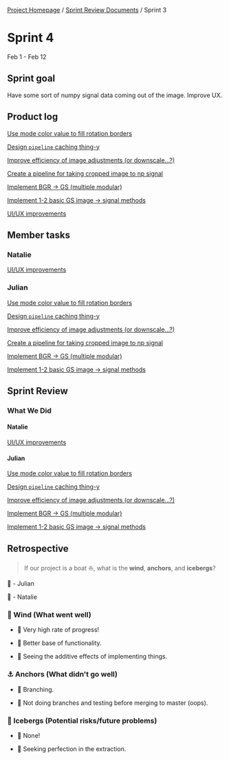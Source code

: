 [Project Homepage](../README.md) / [Sprint Review Documents](scrum/README.md) / Sprint 3

# Sprint 4
Feb 1 - Feb 12


## Sprint goal

Have some sort of numpy signal data coming out of the image. Improve UX.

## Product log
[Use mode color value to fill rotation borders](https://www.notion.so/Use-mode-color-value-to-fill-rotation-borders-1b5c0e91c3be496b80256db263df0498)

[Design `pipeline` caching thing-y](https://www.notion.so/Design-pipeline-caching-thing-y-24f3df759f9945cbbc3fdaa674a628ba)

[Improve efficiency of image adjustments (or downscale...?)](https://www.notion.so/Improve-efficiency-of-image-adjustments-or-downscale-01517867e3f54fc69529de06ac2ff9df)

[Create a pipeline for taking cropped image to np signal](https://www.notion.so/Create-a-pipeline-for-taking-cropped-image-to-np-signal-c41f3e63a8704cf79c5b4f5733808d9d)

[Implement BGR → GS (multiple modular)](https://www.notion.so/Implement-BGR-GS-multiple-modular-867d067943ad4020ae6ea1345c9cad1a)

[Implement 1-2 basic GS image → signal methods](https://www.notion.so/Implement-1-2-basic-GS-image-signal-methods-7fcc65441ddb43779adc89bcffc3c275)

[UI/UX improvements](https://www.notion.so/UI-UX-improvements-d26dd26cad5a443984bdba06f08408a1)

## Member tasks

### Natalie

[UI/UX improvements](https://www.notion.so/UI-UX-improvements-d26dd26cad5a443984bdba06f08408a1)

### Julian

[Use mode color value to fill rotation borders](https://www.notion.so/Use-mode-color-value-to-fill-rotation-borders-1b5c0e91c3be496b80256db263df0498)

[Design `pipeline` caching thing-y](https://www.notion.so/Design-pipeline-caching-thing-y-24f3df759f9945cbbc3fdaa674a628ba)

[Improve efficiency of image adjustments (or downscale...?)](https://www.notion.so/Improve-efficiency-of-image-adjustments-or-downscale-01517867e3f54fc69529de06ac2ff9df)

[Create a pipeline for taking cropped image to np signal](https://www.notion.so/Create-a-pipeline-for-taking-cropped-image-to-np-signal-c41f3e63a8704cf79c5b4f5733808d9d)

[Implement BGR → GS (multiple modular)](https://www.notion.so/Implement-BGR-GS-multiple-modular-867d067943ad4020ae6ea1345c9cad1a)

[Implement 1-2 basic GS image → signal methods](https://www.notion.so/Implement-1-2-basic-GS-image-signal-methods-7fcc65441ddb43779adc89bcffc3c275)


## Sprint Review


### What We Did

#### Natalie

[UI/UX improvements](https://www.notion.so/UI-UX-improvements-d26dd26cad5a443984bdba06f08408a1)

#### Julian

[Use mode color value to fill rotation borders](https://www.notion.so/Use-mode-color-value-to-fill-rotation-borders-1b5c0e91c3be496b80256db263df0498)

[Design `pipeline` caching thing-y](https://www.notion.so/Design-pipeline-caching-thing-y-24f3df759f9945cbbc3fdaa674a628ba)

[Improve efficiency of image adjustments (or downscale...?)](https://www.notion.so/Improve-efficiency-of-image-adjustments-or-downscale-01517867e3f54fc69529de06ac2ff9df)

[Implement BGR → GS (multiple modular)](https://www.notion.so/Implement-BGR-GS-multiple-modular-867d067943ad4020ae6ea1345c9cad1a)

[Implement 1-2 basic GS image → signal methods](https://www.notion.so/Implement-1-2-basic-GS-image-signal-methods-7fcc65441ddb43779adc89bcffc3c275)


## Retrospective

> If our project is a boat ⛵️, what is the **wind**, **anchors**, and **icebergs**?

🦄  - Julian

🐝  - Natalie

### 💨 Wind (What went well)

- 🐝  Very high rate of progress!
- 🐝  Better base of functionality.

- 🦄  Seeing the additive effects of implementing things.

### ⚓️ Anchors (What didn't go well)

- 🐝  Branching.

- 🦄  Not doing branches and testing before merging to master (oops).

### 🧊 Icebergs (Potential risks/future problems)

- 🐝  None!

- 🦄  Seeking perfection in the extraction.
